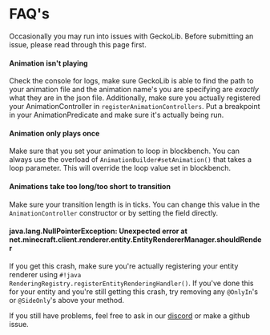 # FAQ's
Occasionally you may run into issues with GeckoLib. Before submitting an issue, please read through this page first.

#### Animation isn't playing

Check the console for logs, make sure GeckoLib is able to find the path to your animation file and the animation name's you are specifying are *exactly* what they are in the json file. Additionally, make sure you actually registered your AnimationController in `registerAnimationControllers`. Put a breakpoint in your AnimationPredicate and make sure it's actually being run.


#### Animation only plays once

Make sure that you set your animation to loop in blockbench. You can always use the overload of `AnimationBuilder#setAnimation()` that takes a loop parameter. This will override the loop value set in blockbench.


#### Animations take too long/too short to transition

Make sure your transition length is in ticks. You can change this value in the `AnimationController` constructor or by setting the field directly.


#### java.lang.NullPointerException: Unexpected error at net.minecraft.client.renderer.entity.EntityRendererManager.shouldRender

If you get this crash, make sure you're actually registering your entity renderer using `#!java RenderingRegistry.registerEntityRenderingHandler()`. If you've done this for your entity and you're still getting this crash, try removing any `@OnlyIn`'s or `@SideOnly`'s above your method.


If you still have problems, feel free to ask in our [discord](https://discord.com/invite/MNQcKxB) or make a github issue.